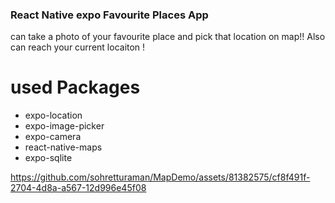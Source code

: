 ### React Native expo Favourite Places App
can take a photo of your favourite place and pick that location on map!!
Also can reach your current locaiton !


# used Packages 
 * expo-location
 * expo-image-picker
 * expo-camera
 * react-native-maps
 * expo-sqlite
   
https://github.com/sohretturaman/MapDemo/assets/81382575/cf8f491f-2704-4d8a-a567-12d996e45f08
